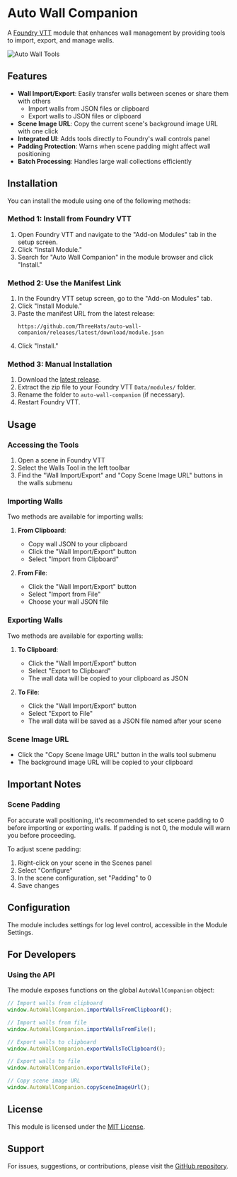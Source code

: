 # Auto Wall Companion

A [Foundry VTT](https://foundryvtt.com) module that enhances wall management by providing tools to import, export, and manage walls.

![Auto Wall Tools](https://i.imgur.com/placeholder-image.png)

## Features

- **Wall Import/Export**: Easily transfer walls between scenes or share them with others
  - Import walls from JSON files or clipboard
  - Export walls to JSON files or clipboard
- **Scene Image URL**: Copy the current scene's background image URL with one click
- **Integrated UI**: Adds tools directly to Foundry's wall controls panel
- **Padding Protection**: Warns when scene padding might affect wall positioning
- **Batch Processing**: Handles large wall collections efficiently

## Installation

You can install the module using one of the following methods:

### Method 1: Install from Foundry VTT

1. Open Foundry VTT and navigate to the "Add-on Modules" tab in the setup screen.
2. Click "Install Module."
3. Search for "Auto Wall Companion" in the module browser and click "Install."

### Method 2: Use the Manifest Link

1. In the Foundry VTT setup screen, go to the "Add-on Modules" tab.
2. Click "Install Module."
3. Paste the manifest URL from the latest release:
    ```
    https://github.com/ThreeHats/auto-wall-companion/releases/latest/download/module.json
    ```
4. Click "Install."

### Method 3: Manual Installation

1. Download the [latest release](https://github.com/yourusername/auto-wall-companion/releases).
2. Extract the zip file to your Foundry VTT `Data/modules/` folder.
3. Rename the folder to `auto-wall-companion` (if necessary).
4. Restart Foundry VTT.

## Usage

### Accessing the Tools

1. Open a scene in Foundry VTT
2. Select the Walls Tool in the left toolbar
3. Find the "Wall Import/Export" and "Copy Scene Image URL" buttons in the walls submenu

### Importing Walls

Two methods are available for importing walls:

1. **From Clipboard**:
   - Copy wall JSON to your clipboard
   - Click the "Wall Import/Export" button
   - Select "Import from Clipboard"

2. **From File**:
   - Click the "Wall Import/Export" button
   - Select "Import from File"
   - Choose your wall JSON file

### Exporting Walls

Two methods are available for exporting walls:

1. **To Clipboard**:
   - Click the "Wall Import/Export" button
   - Select "Export to Clipboard"
   - The wall data will be copied to your clipboard as JSON

2. **To File**:
   - Click the "Wall Import/Export" button
   - Select "Export to File"
   - The wall data will be saved as a JSON file named after your scene

### Scene Image URL

- Click the "Copy Scene Image URL" button in the walls tool submenu
- The background image URL will be copied to your clipboard

## Important Notes

### Scene Padding

For accurate wall positioning, it's recommended to set scene padding to 0 before importing or exporting walls. If padding is not 0, the module will warn you before proceeding.

To adjust scene padding:
1. Right-click on your scene in the Scenes panel
2. Select "Configure"
3. In the scene configuration, set "Padding" to 0
4. Save changes

## Configuration

The module includes settings for log level control, accessible in the Module Settings.

## For Developers

### Using the API

The module exposes functions on the global `AutoWallCompanion` object:

```javascript
// Import walls from clipboard
window.AutoWallCompanion.importWallsFromClipboard();

// Import walls from file
window.AutoWallCompanion.importWallsFromFile();

// Export walls to clipboard
window.AutoWallCompanion.exportWallsToClipboard();

// Export walls to file
window.AutoWallCompanion.exportWallsToFile();

// Copy scene image URL
window.AutoWallCompanion.copySceneImageUrl();
```

## License

This module is licensed under the [MIT License](LICENSE).

## Support

For issues, suggestions, or contributions, please visit the [GitHub repository](https://github.com/ThreeHats/auto-wall-companion).
